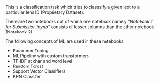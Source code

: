 This is a classification task which tries to classsify a given text to a particular lens ID (Proprietary Dataset).

There are two notebooks out of which one notebook namely *"Notebook 1 for Submission.ipynb"* consists of lesser columns than the other notebook (Notebook 2).

The following concepts of ML are used in these notebooks:
* Parameter Tuning
* ML Pipeline with custom transformers
* TF-IDF at char and word level
* Random Forest
* Support Vector Classifiers
* KNN Classifer
